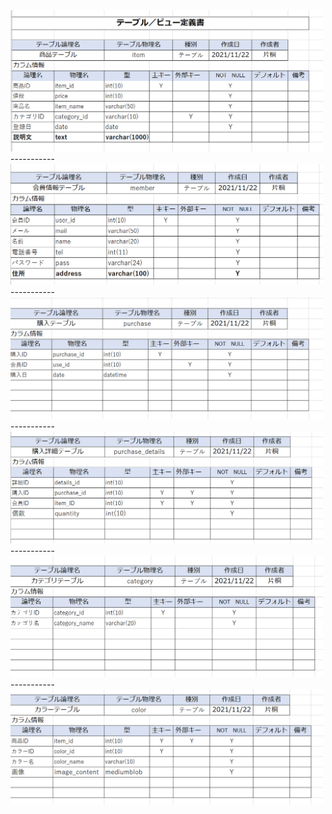 <img src="./img/item2.png" width="500">
 -----------
 <img src="./img/member3.png" width="500">
 -----------
 <img src="./img/purchase.png" width="500">
 -----------
 <img src="./img/purchase_details.png" width="500">
 -----------
 <img src="./img/category.png" width="500">
-----------
 <img src="./img/color.png" width="500">
